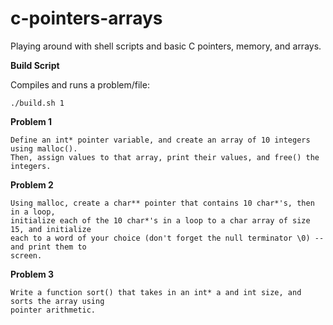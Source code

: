# c-pointers-arrays
Playing around with shell scripts and basic C pointers, memory, and arrays.

<b>Build Script</b>

Compiles and runs a problem/file:
```
./build.sh 1 
```

<b>Problem 1</b>
```
Define an int* pointer variable, and create an array of 10 integers using malloc().  
Then, assign values to that array, print their values, and free() the integers.
```

<b>Problem 2</b>
```
Using malloc, create a char** pointer that contains 10 char*'s, then in a loop, 
initialize each of the 10 char*'s in a loop to a char array of size 15, and initialize 
each to a word of your choice (don't forget the null terminator \0) -- and print them to 
screen.
```

<b>Problem 3</b>
```
Write a function sort() that takes in an int* a and int size, and sorts the array using 
pointer arithmetic.
```
